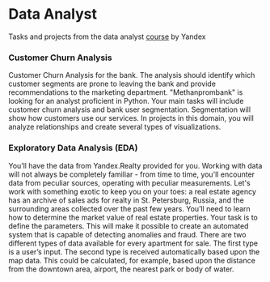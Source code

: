 # Data Analyst

Tasks and projects from the data analyst [course](https://practicum.yandex.ru/profile/data-analyst/) by Yandex

### Customer Churn Analysis
Customer Churn Analysis for the bank. The analysis should identify which customer segments are prone to leaving the bank and provide recommendations to the marketing department.
"Methanprombank" is looking for an analyst proficient in Python. Your main tasks will include customer churn analysis and bank user segmentation. Segmentation will show how customers use our services.
In projects in this domain, you will analyze relationships and create several types of visualizations.


### Exploratory Data Analysis (EDA)
You’ll have the data from Yandex.Realty provided for you. Working with data will not always be completely familiar - from time to time, you'll encounter data from peculiar sources, operating with peculiar measurements. Let's work with something exotic to keep you on your toes: a real estate agency has an archive of sales ads for realty in St. Petersburg, Russia, and the surrounding areas collected over the past few years. You’ll need to learn how to determine the market value of real estate properties. Your task is to define the parameters. This will make it possible to create an automated system that is capable of detecting anomalies and fraud.
There are two different types of data available for every apartment for sale. The first type is a user’s input. The second type is received automatically based upon the map data. This could be calculated, for example, based upon the distance from the downtown area, airport, the nearest park or body of water.